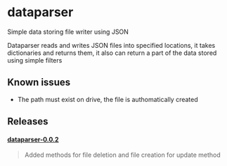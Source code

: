 # dataparser
Simple data storing file writer using JSON

Dataparser reads and writes JSON files into specified locations,
it takes dictionaries and returns them, it also can return a part of the data stored
using simple filters

## Known issues
- The path must exist on drive, the file is authomatically created


## Releases
#### [dataparser-0.0.2](https://github.com/GearFox98/dataparser/releases/tag/0.0.2)
> Added methods for file deletion and file creation for update method
